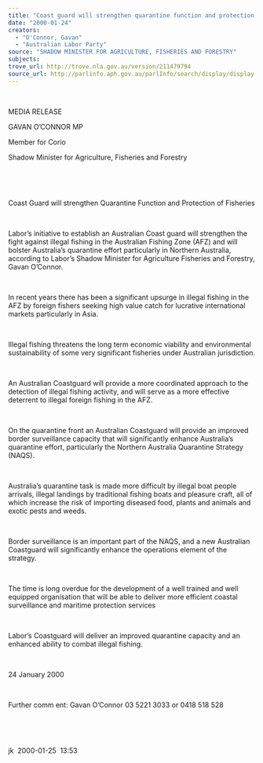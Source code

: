 ```yaml
---
title: "Coast guard will strengthen quarantine function and protection of fisheries."
date: "2000-01-24"
creators:
  - "O'Connor, Gavan"
  - "Australian Labor Party"
source: "SHADOW MINISTER FOR AGRICULTURE, FISHERIES AND FORESTRY"
subjects:
trove_url: http://trove.nla.gov.au/version/211479794
source_url: http://parlinfo.aph.gov.au/parlInfo/search/display/display.w3p;query=Id%3A%22media/pressrel/50P06%22
---
```


  

  

  MEDIA RELEASE

  GAVAN O’CONNOR MP

 Member for Corio

 Shadow Minister for Agriculture, Fisheries and Forestry

  

  

  Coast Guard will strengthen Quarantine Function 
and Protection of Fisheries

  

  Labor’s initiative to establish an Australian Coast guard 
will strengthen the fight against illegal fishing in the Australian 
Fishing Zone (AFZ) and will bolster Australia’s quarantine effort 
particularly in Northern Australia, according to Labor’s Shadow Minister 
for Agriculture Fisheries and Forestry, Gavan O’Connor.

  

 In recent years there has been a significant upsurge 
in illegal fishing in the AFZ by foreign fishers seeking high value 
catch for lucrative international markets particularly in Asia.

  

 Illegal fishing threatens the long term economic viability 
and environmental sustainability of some very significant fisheries 
under Australian jurisdiction.

  

 An Australian Coastguard will provide a more coordinated 
approach to the detection of illegal fishing activity, and will serve 
as a more effective deterrent to illegal foreign fishing in the AFZ.

  

 On the quarantine front an Australian Coastguard will 
provide an improved border surveillance capacity that will significantly 
enhance Australia’s quarantine effort, particularly the Northern Australia 
Quarantine Strategy (NAQS).

  

 Australia’s quarantine task is made more difficult 
by illegal boat people arrivals, illegal landings by traditional fishing 
boats and pleasure craft, all of which increase the risk of importing 
diseased food, plants and animals and exotic pests and weeds.

  

 Border surveillance is an important part of the NAQS, 
and a new Australian Coastguard will significantly enhance the operations 
element of the strategy.

  

 The time is long overdue for the development of a 
well trained and well equipped organisation that will be able to deliver 
more efficient coastal surveillance and maritime protection services

  

 Labor’s Coastguard will deliver an improved quarantine 
capacity and an enhanced ability to combat illegal fishing.

  

 24 January 2000

  

  Further comm ent: Gavan O’Connor 03 5221 3033 or 0418 518 
528

  

  

  jk  2000-01-25  13:53

